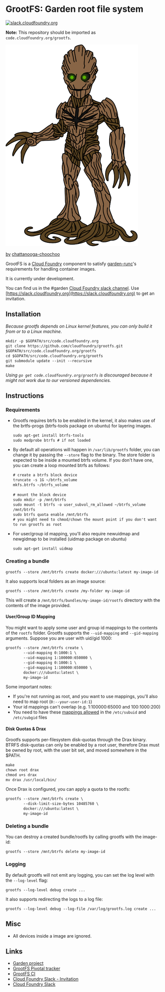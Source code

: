 # GrootFS: Garden root file system

[![slack.cloudfoundry.org](http://slack.cloudfoundry.org/badge.svg)](http://slack.cloudfoundry.org)

**Note:** This repository should be imported as `code.cloudfoundry.org/grootfs`.

![Groot](assets/groot.png)

[by](https://creativecommons.org/licenses/by-nc-nd/3.0/) [chattanooga-choochoo](http://chattanooga-choochoo.deviantart.com/art/Groot-584361210)

GrootFS is a [Cloud Foundry](https://www.cloudfoundry.org) component to satisfy
[garden-runc](https://github.com/cloudfoundry/garden-runc-release)'s
requirements for handling container images.

It is currently under development.

You can find us in the #garden [Cloud Foundry slack
channel](https://cloudfoundry.slack.com). Use
[https://slack.cloudfoundry.org](https://slack.cloudfoundry.org) to get an
invitation.

## Installation

_Because grootfs depends on Linux kernel features, you can only build it from or
to a Linux machine._

```
mkdir -p $GOPATH/src/code.cloudfoundry.org
git clone https://github.com/cloudfoundry/grootfs.git $GOPATH/src/code.cloudfoundry.org/grootfs
cd $GOPATH/src/code.cloudfoundry.org/grootfs
git submodule update --init --recursive
make
```

_Using `go get code.cloudfoundry.org/grootfs` is discouraged because it might not work due to our versioned dependencies._

## Instructions

### Requirements

* Grootfs requires btrfs to be enabled in the kernel, it also makes use of the brtfs-progs
(btrfs-tools package on ubuntu) for layering images.

  ```
  sudo apt-get install btrfs-tools
  sudo modprobe btrfs # if not loaded
  ```

* By default all operations will happen in `/var/lib/grootfs` folder, you can
change it by passing the `--store` flag to the binary. The store folder is expected
to be inside a mounted btrfs volume. If you don't have one, you can create a loop mounted
btrfs as follows:

  ```
  # create a btrfs block device
  truncate -s 1G ~/btrfs_volume
  mkfs.btrfs ~/btrfs_volume

  # mount the block device
  sudo mkdir -p /mnt/btrfs
  sudo mount -t btrfs -o user_subvol_rm_allowed ~/btrfs_volume /mnt/btrfs
  sudo btrfs quota enable /mnt/btrfs
  # you might need to chmod/chown the mount point if you don't want to run grootfs as root
  ```

* For user/group id mapping, you'll also require newuidmap and newgidmap to be
installed (uidmap package on ubuntu)

  ```
  sudo apt-get install uidmap
  ```


### Creating a bundle

```
grootfs --store /mnt/btrfs create docker:///ubuntu:latest my-image-id
```

It also supports local folders as an image source:

```
grootfs --store /mnt/btrfs create /my-folder my-image-id
```

This will create a `/mnt/btrfs/bundles/my-image-id/rootfs` directory with the
contents of the image provided.

#### User/Group ID Mapping

You might want to apply some user and group id mappings to the contents of the
`rootfs` folder. Grootfs supports the `--uid-mapping` and `--gid-mapping` arguments.
Suppose you are user with uid/gid 1000:

```
grootfs --store /mnt/btrfs create \
        --uid-mapping 0:1000:1 \
        --uid-mapping 1:100000:650000 \
        --gid-mapping 0:1000:1 \
        --gid-mapping 1:100000:650000 \
        docker:///ubuntu:latest \
        my-image-id
```

Some important notes:
* If you're not running as root, and you want to use mappings, you'll also need to map root (`0:--your-user-id:1`)
* Your id mappings can't overlap (e.g. 1:100000:65000 and 100:1000:200)
* You need to have these [mappings allowed](http://man7.org/linux/man-pages/man5/subuid.5.html) in the `/etc/subuid` and `/etc/subgid` files


#### Disk Quotas & Drax

Grootfs supports per-filesystem disk-quotas through the Drax binary.
BTRFS disk-quotas can only be enabled by a root user, therefore Drax must be owned by root, with the user bit set, and moved somewhere in the $PATH.

```
make
chown root drax
chmod u+s drax
mv drax /usr/local/bin/
```

Once Drax is configured, you can apply a quota to the rootfs:

```
grootfs --store /mnt/btrfs create \
        --disk-limit-size-bytes 10485760 \
        docker:///ubuntu:latest \
        my-image-id
```

### Deleting a bundle

You can destroy a created bundle/rootfs by calling grootfs with the image-id:

```
grootfs --store /mnt/btrfs delete my-image-id
```

### Logging

By default grootfs will not emit any logging, you can set the log level with the
`--log-level` flag:

```
grootfs --log-level debug create ...
```

It also supports redirecting the logs to a log file:

```
grootfs --log-level debug --log-file /var/log/grootfs.log create ...
```

## Misc

* All devices inside a image are ignored.

## Links

* [Garden project](https://github.com/cloudfoundry/garden)
* [GrootFS Pivotal tracker](https://www.pivotaltracker.com/n/projects/1661239)
* [GrootFS CI](https://grootfs.ci.cf-app.com)
* [Cloud Foundry Slack - Invitation](https://slack.cloudfoundry.org/)
* [Cloud Foundry Slack](https://cloudfoundry.slack.com/)
